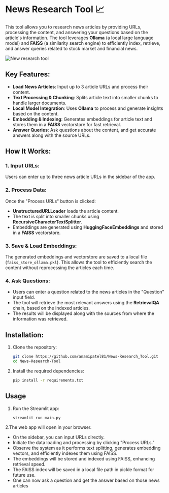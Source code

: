 # News Research Tool 📈

This tool allows you to research news articles by providing URLs, processing the content, and answering your questions based on the article's information. The tool leverages **Ollama** (a local large language model) and **FAISS** (a similarity search engine) to efficiently index, retrieve, and answer queries related to stock market and financial news.

![New research tool](https://github.com/user-attachments/assets/9be434ba-cce8-4162-b82f-0c8995296ca8)


## Key Features:
- **Load News Articles**: Input up to 3 article URLs and process their content.
- **Text Processing & Chunking**: Splits article text into smaller chunks to handle larger documents.
- **Local Model Integration**: Uses **Ollama** to process and generate insights based on the content.
- **Embedding & Indexing**: Generates embeddings for article text and stores them in a **FAISS** vectorstore for fast retrieval.
- **Answer Queries**: Ask questions about the content, and get accurate answers along with the source URLs.

## How It Works:

### 1. Input URLs:
Users can enter up to three news article URLs in the sidebar of the app.

### 2. Process Data:
Once the "Process URLs" button is clicked:
- **UnstructuredURLLoader** loads the article content.
- The text is split into smaller chunks using **RecursiveCharacterTextSplitter**.
- Embeddings are generated using **HuggingFaceEmbeddings** and stored in a **FAISS** vectorstore.

### 3. Save & Load Embeddings:
The generated embeddings and vectorstore are saved to a local file (`faiss_store_ollama.pkl`). This allows the tool to efficiently search the content without reprocessing the articles each time.

### 4. Ask Questions:
- Users can enter a question related to the news articles in the "Question" input field.
- The tool will retrieve the most relevant answers using the **RetrievalQA** chain, based on the indexed articles.
- The results will be displayed along with the sources from where the information was retrieved.

## Installation:

1. Clone the repository:
   ```bash
   git clone https://github.com/anamipatel81/News-Research_Tool.git
   cd News-Research-Tool
2. Install the required dependencies:
   ```bash
   pip install -r requirements.txt

## Usage

1. Run the Streamlit app:
    ```bash
    streamlit run main.py
2.The web app will open in your browser.

- On the sidebar, you can input URLs directly.
- Initiate the data loading and processing by clicking "Process URLs."
- Observe the system as it performs text splitting, generates embedding vectors, and efficiently indexes them using FAISS.
- The embeddings will be stored and indexed using FAISS, enhancing retrieval speed.
- The FAISS index will be saved in a local file path in pickle format for future use.
- One can now ask a question and get the answer based on those news articles

   
